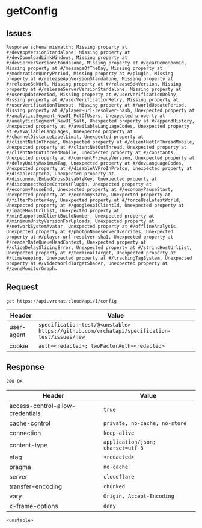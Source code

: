 # getConfig

## Issues
```
Response schema mismatch: Missing property at #/devAppVersionStandalone, Missing property at #/devDownloadLinkWindows, Missing property at #/devServerVersionStandalone, Missing property at #/gearDemoRoomId, Missing property at #/messageOfTheDay, Missing property at #/moderationQueryPeriod, Missing property at #/plugin, Missing property at #/releaseAppVersionStandalone, Missing property at #/releaseSdkUrl, Missing property at #/releaseSdkVersion, Missing property at #/releaseServerVersionStandalone, Missing property at #/userUpdatePeriod, Missing property at #/userVerificationDelay, Missing property at #/userVerificationRetry, Missing property at #/userVerificationTimeout, Missing property at #/worldUpdatePeriod, Missing property at #/player-url-resolver-hash, Unexpected property at #/analyticsSegment_NewUI_PctOfUsers, Unexpected property at #/analyticsSegment_NewUI_Salt, Unexpected property at #/appendHistory, Unexpected property at #/availableLanguageCodes, Unexpected property at #/availableLanguages, Unexpected property at #/channelDistanceLabelLimit, Unexpected property at #/clientNetInThread, Unexpected property at #/clientNetInThreadMobile, Unexpected property at #/clientNetOutThread, Unexpected property at #/clientNetOutThreadMobile, Unexpected property at #/constants, Unexpected property at #/currentPrivacyVersion, Unexpected property at #/delayUnityMaximumTag, Unexpected property at #/devLanguageCodes, Unexpected property at #/disableAVProInProton, Unexpected property at #/disableCaptcha, Unexpected property at #/disconnectEmbedCrossDisableKey, Unexpected property at #/disconnectVoiceContentPlugin, Unexpected property at #/economyPauseEnd, Unexpected property at #/economyPauseStart, Unexpected property at #/economyState, Unexpected property at #/filterPointerKey, Unexpected property at #/forceUseLatestWorld, Unexpected property at #/googleApiClientId, Unexpected property at #/imageHostUrlList, Unexpected property at #/minSupportedClientBuildNumber, Unexpected property at #/minimumUnityVersionForUploads, Unexpected property at #/networkSystemAvatar, Unexpected property at #/offlineAnalysis, Unexpected property at #/photonNameserverOverrides, Unexpected property at #/player-url-resolver-sha1, Unexpected property at #/readerRateQueueHeadContext, Unexpected property at #/sliceDelaySlicingError, Unexpected property at #/stringHostUrlList, Unexpected property at #/terminalTarget, Unexpected property at #/timekeeping, Unexpected property at #/trackingTagSystem, Unexpected property at #/videoWorldTargetShader, Unexpected property at #/zoneMonitorGraph.
```

## Request
`get https://api.vrchat.cloud/api/1/config`

| Header | Value |
| ------ | ----- |
| user-agent | `specification-test/@<unstable> https://github.com/vrchatapi/specification-test/issues/new` |
| cookie | `auth=<redacted>; twoFactorAuth=<redacted>` |


## Response
`200 OK`

| Header | Value |
| ------ | ----- |
| access-control-allow-credentials | `true` |
| cache-control | `private, no-cache, no-store` |
| connection | `keep-alive` |
| content-type | `application/json; charset=utf-8` |
| etag | `<redacted>` |
| pragma | `no-cache` |
| server | `cloudflare` |
| transfer-encoding | `chunked` |
| vary | `Origin, Accept-Encoding` |
| x-frame-options | `deny` |

```jsonc
<unstable>
```

